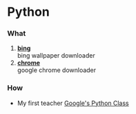 Python
======
### What

1. **[bing](https://github.com/dosin/python/tree/master/bing)**
  <br>bing wallpaper downloader
2. **[chrome](https://github.com/dosin/python/tree/master/chrome)**
  <br>google chrome downloader

### How

* My first teacher [Google's Python Class](https://developers.google.com/edu/python/)
